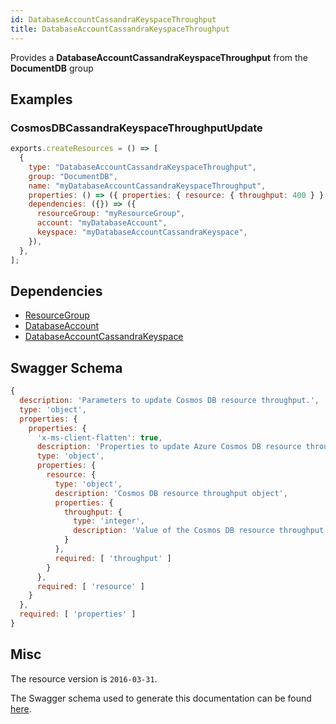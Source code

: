 ```yaml
---
id: DatabaseAccountCassandraKeyspaceThroughput
title: DatabaseAccountCassandraKeyspaceThroughput
---
```

Provides a **DatabaseAccountCassandraKeyspaceThroughput** from the **DocumentDB** group
## Examples
### CosmosDBCassandraKeyspaceThroughputUpdate
```js
exports.createResources = () => [
  {
    type: "DatabaseAccountCassandraKeyspaceThroughput",
    group: "DocumentDB",
    name: "myDatabaseAccountCassandraKeyspaceThroughput",
    properties: () => ({ properties: { resource: { throughput: 400 } } }),
    dependencies: ({}) => ({
      resourceGroup: "myResourceGroup",
      account: "myDatabaseAccount",
      keyspace: "myDatabaseAccountCassandraKeyspace",
    }),
  },
];

```
## Dependencies
- [ResourceGroup](../Resources/ResourceGroup.md)
- [DatabaseAccount](../DocumentDB/DatabaseAccount.md)
- [DatabaseAccountCassandraKeyspace](../DocumentDB/DatabaseAccountCassandraKeyspace.md)
## Swagger Schema
```js
{
  description: 'Parameters to update Cosmos DB resource throughput.',
  type: 'object',
  properties: {
    properties: {
      'x-ms-client-flatten': true,
      description: 'Properties to update Azure Cosmos DB resource throughput.',
      type: 'object',
      properties: {
        resource: {
          type: 'object',
          description: 'Cosmos DB resource throughput object',
          properties: {
            throughput: {
              type: 'integer',
              description: 'Value of the Cosmos DB resource throughput'
            }
          },
          required: [ 'throughput' ]
        }
      },
      required: [ 'resource' ]
    }
  },
  required: [ 'properties' ]
}
```
## Misc
The resource version is `2016-03-31`.

The Swagger schema used to generate this documentation can be found [here](https://github.com/Azure/azure-rest-api-specs/tree/main/specification/cosmos-db/resource-manager/Microsoft.DocumentDB/stable/2016-03-31/cosmos-db.json).
